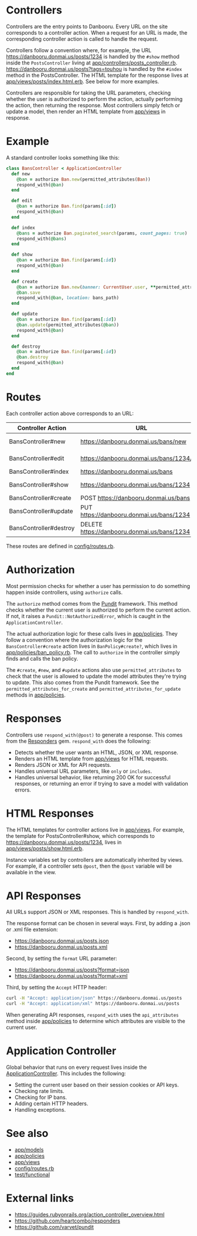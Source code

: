 # Controllers

Controllers are the entry points to Danbooru. Every URL on the site corresponds to a controller action. When a request
for an URL is made, the corresponding controller action is called to handle the request.

Controllers follow a convention where, for example, the URL <https://danbooru.donmai.us/posts/1234> is handled by the
`#show` method inside the `PostsController` living at [app/controllers/posts_controller.rb](posts_controller.rb).
<https://danbooru.donmai.us/posts?tags=touhou> is handled by the `#index` method in the PostsController. The HTML
template for the response lives at [app/views/posts/index.html.erb](../views/posts/index.html.erb). See below for more
examples.

Controllers are responsible for taking the URL parameters, checking whether the user is authorized to perform the
action, actually performing the action, then returning the response. Most controllers simply fetch or update a model,
then render an HTML template from [app/views](../views) in response.

# Example

A standard controller looks something like this:

```ruby
class BansController < ApplicationController
  def new
    @ban = authorize Ban.new(permitted_attributes(Ban))
    respond_with(@ban)
  end

  def edit
    @ban = authorize Ban.find(params[:id])
    respond_with(@ban)
  end

  def index
    @bans = authorize Ban.paginated_search(params, count_pages: true)
    respond_with(@bans)
  end

  def show
    @ban = authorize Ban.find(params[:id])
    respond_with(@ban)
  end

  def create
    @ban = authorize Ban.new(banner: CurrentUser.user, **permitted_attributes(Ban))
    @ban.save
    respond_with(@ban, location: bans_path)
  end

  def update
    @ban = authorize Ban.find(params[:id])
    @ban.update(permitted_attributes(@ban))
    respond_with(@ban)
  end

  def destroy
    @ban = authorize Ban.find(params[:id])
    @ban.destroy
    respond_with(@ban)
  end
end
```

# Routes

Each controller action above corresponds to an URL:

| Controller Action      | URL                                         | Route               | Route Helper        | View                          |
|------------------------|---------------------------------------------|---------------------|---------------------|-------------------------------|
| BansController#new     | https://danbooru.donmai.us/bans/new         | GET /bans/new       | new_ban_path        | app/views/bans/new.html.erb   |
| BansController#edit    | https://danbooru.donmai.us/bans/1234/edit   | GET /bans/:id/edit  | edit_ban_path(@ban) | app/views/bans/edit.html.erb  |
| BansController#index   | https://danbooru.donmai.us/bans             | GET /bans           | bans_path           | app/views/bans/index.html.erb |
| BansController#show    | https://danbooru.donmai.us/bans/1234        | GET /bans/:id       | ban_path(@ban)      | app/views/bans/show.html.erb  |
| BansController#create  | POST https://danbooru.donmai.us/bans        | POST /bans          |                     |                               |
| BansController#update  | PUT https://danbooru.donmai.us/bans/1234    | PUT /bans/:id       |                     |                               |
| BansController#destroy | DELETE https://danbooru.donmai.us/bans/1234 | DELETE /bans/:id    |                     |                               |

These routes are defined in [config/routes.rb](../../config/routes.rb).

# Authorization

Most permission checks for whether a user has permission to do something happen inside controllers, using `authorize`
calls.

The `authorize` method comes from the [Pundit](https://github.com/varvet/pundit) framework. This method checks whether
the current user is authorized to perform the current action. If not, it raises a `Pundit::NotAuthorizedError`, which is
caught in the `ApplicationController`.

The actual authorization logic for these calls lives in [app/policies](../policies). They follow a convention where the
authorization logic for the `BansController#create` action lives in `BanPolicy#create?`, which lives in
[app/policies/ban_policy.rb](../policies/ban_policy.rb). The call to `authorize` in the controller simply finds and
calls the ban policy.

The `#create`, `#new`, and `#update` actions also use `permitted_attributes` to check that the user is allowed to update
the model attributes they're trying to update. This also comes from the Pundit framework. See the
`permitted_attributes_for_create` and `permitted_attributes_for_update` methods in [app/policies](../policies).

# Responses

Controllers use `respond_with(@post)` to generate a response. This comes from the [Responders](https://github.com/heartcombo/responders)
gem. `respond_with` does the following:

* Detects whether the user wants an HTML, JSON, or XML response.
* Renders an HTML template from [app/views](../views) for HTML requests.
* Renders JSON or XML for API requests.
* Handles universal URL parameters, like `only` or `includes`.
* Handles universal behavior, like returning 200 OK for successful responses, or returning an error if trying
  to save a model with validation errors.

# HTML Responses

The HTML templates for controller actions live in [app/views](../views). For example, the template for
PostsController#show, which corresponds to https://danbooru.donmai.us/posts/1234, lives in
[app/views/posts/show.html.erb](../views/posts/show.html.erb).

Instance variables set by controllers are automatically inherited by views. For example, if a controller sets `@post`,
then the `@post` variable will be available in the view.

# API Responses

All URLs support JSON or XML responses. This is handled by `respond_with`.

The response format can be chosen in several ways. First, by adding a .json or .xml file extension:

* https://danbooru.donmai.us/posts.json
* https://danbooru.donmai.us/posts.xml

Second, by setting the `format` URL parameter:

* https://danbooru.donmai.us/posts?format=json
* https://danbooru.donmai.us/posts?format=xml

Third, by setting the `Accept` HTTP header:

```sh
curl -H "Accept: application/json" https://danbooru.donmai.us/posts
curl -H "Accept: application/xml" https://danbooru.donmai.us/posts
```

When generating API responses, `respond_with` uses the `api_attributes` method inside [app/policies](../policies) to
determine which attributes are visible to the current user.

# Application Controller

Global behavior that runs on every request lives inside the [ApplicationController](application_controller.rb). This
includes the following:

* Setting the current user based on their session cookies or API keys.
* Checking rate limits.
* Checking for IP bans.
* Adding certain HTTP headers.
* Handling exceptions.

# See also

* [app/models](../models)
* [app/policies](../policies)
* [app/views](../views)
* [config/routes.rb](../../config/routes.rb)
* [test/functional](../../test/functional)

# External links

* https://guides.rubyonrails.org/action_controller_overview.html
* https://github.com/heartcombo/responders
* https://github.com/varvet/pundit